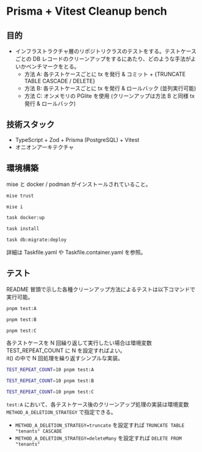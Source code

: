 # Prisma + Vitest Cleanup bench

## 目的
- インフラストラクチャ層のリポジトリクラスのテストをする。テストケースごとの DB レコードのクリーンアップをするにあたり、どのような手法がよいかベンチマークをとる。
    - 方法 A: 各テストケースごとに tx を発行 & コミット + {TRUNCATE TABLE CASCADE / DELETE}
    - 方法 B: 各テストケースごとに tx を発行 & ロールバック (並列実行可能)
    - 方法 C: オンメモリの PGlite を使用 (クリーンアップは方法 B と同様 tx 発行 & ロールバック)

## 技術スタック
- TypeScript + Zod + Prisma (PostgreSQL) + Vitest
- オニオンアーキテクチャ

## 環境構築

mise と docker / podman がインストールされていること。

```bash
mise trust

mise i

task docker:up

task install

task db:migrate:deploy
```

詳細は Taskfile.yaml や Taskfile.container.yaml を参照。

## テスト

README 冒頭で示した各種クリーンアップ方法によるテストは以下コマンドで実行可能。

```bash
pnpm test:A

pnpm test:B

pnpm test:C
```

各テストケースを N 回繰り返して実行したい場合は環境変数 TEST_REPEAT_COUNT に N を設定すればよい。 \
it() の中で N 回処理を繰り返すシンプルな実装。

```bash
TEST_REPEAT_COUNT=10 pnpm test:A

TEST_REPEAT_COUNT=10 pnpm test:B

TEST_REPEAT_COUNT=10 pnpm test:C
```

`test:A` において、各テストケース後のクリーンアップ処理の実装は環境変数 `METHOD_A_DELETION_STRATEGY` で指定できる。

- `METHOD_A_DELETION_STRATEGY=truncate` を設定すれば `TRUNCATE TABLE "tenants" CASCADE`
- `METHOD_A_DELETION_STRATEGY=deleteMany` を設定すれば `DELETE FROM "tenants"`
